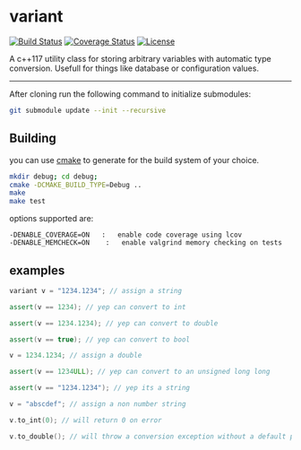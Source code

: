variant
=======
[![Build Status](http://img.shields.io/travis/ryjen/variant/master.svg)](https://travis-ci.org/ryjen/variant)
[![Coverage Status](https://img.shields.io/coveralls/ryjen/variant/master.svg)](https://coveralls.io/github/ryjen/variant?branch=master)
[![License](http://img.shields.io/:license-mit-blue.svg)](http://ryjen.mit-license.org)

A c++117 utility class for storing arbitrary variables with automatic type conversion.  Usefull for things like database or configuration values.

----

After cloning run the following command to initialize submodules:

```bash
git submodule update --init --recursive
```

Building
--------

you can use [cmake](https://cmake.org) to generate for the build system of your choice.

```bash
mkdir debug; cd debug;
cmake -DCMAKE_BUILD_TYPE=Debug ..
make
make test
```

options supported are:

	-DENABLE_COVERAGE=ON   :   enable code coverage using lcov
	-DENABLE_MEMCHECK=ON    :   enable valgrind memory checking on tests

examples
--------

```c++
variant v = "1234.1234"; // assign a string

assert(v == 1234); // yep can convert to int

assert(v == 1234.1234); // yep can convert to double

assert(v == true); // yep can convert to bool

v = 1234.1234; // assign a double

assert(v == 1234ULL); // yep can convert to an unsigned long long

assert(v == "1234.1234"); // yep its a string

v = "abscdef"; // assign a non number string

v.to_int(0); // will return 0 on error

v.to_double(); // will throw a conversion exception without a default parameter

```

